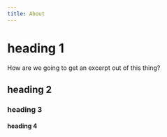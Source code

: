 ```yaml
---
title: About
---
```


# heading 1

How are we going to get an excerpt out of this thing?

## heading 2

<Content chunks={3} />

### heading 3

<Content chunks={3} />

#### heading 4
